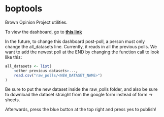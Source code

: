 # boptools
Brown Opinion Project utilities.

To view the dashboard, go to **[this link](https://ashlab11.shinyapps.io/boptools/)**

In the future, to change this dashboard post-poll, a person must only change the all_datasets line. Currently, it reads in all the previous polls. We want to add the newest poll at the END by changing the function call to look like this:

```r
all_datasets <- list(
    <other previous datasets>..., 
    read.csv("raw_polls/<NEW_DATASET_NAME>")
)
```

Be sure to put the new dataset inside the raw_polls folder, and also be sure to download the dataset straight from the google form instead of form -> sheets. 

Afterwards, press the blue button at the top right and press yes to publish!